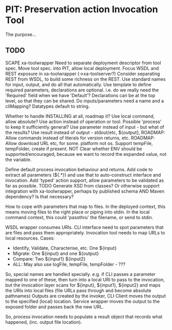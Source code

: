 PIT: Preservation action Invocation Tool
========================================

The purpose...

TODO
----
SCAPE xa-toolwrapper
Need to separate deployment descriptor from tool spec.
Move tool spec. into PIT, allow local deployment.
Focus WSDL and REST exposure in xa-toolwrapper (->xa-toolserver?)
Consider separating REST from WSDL, to build some richness on the REST.
Use standard names for input, output, and do all that automatically.
Use template to define required parameters, declarations are optional. i.e. do we really need the 'Required' field when we have 'Default'?
Declarations can be at the top level, so that they can be shared.
Do inputs/parameters need a name and a cliMapping?
Datatypes default to string.

Whether to handle INSTALLING at all, roadmap it?
Use local command, allow absolute?
Use action instead of operation or tool. Possible 'process' to keep it sufficiently general?
Use parameter instead of input - but what of the results?
Use result instead of output - stdout/etc, ${output}, 
ROADMAP: Allow commands instead of literals for version returns, etc.
ROADMAP: Allow download URL etc, for some. platform not os.
Support tempFile, tempFolder, create if present.
NOT Clear whether ENV should be supported/encouraged, because we want to record the expanded value, not the variable.

Define default process invocation behaviour and returns.
Add code to extract all parameters (${.*}) and use that to auto-construct interface and invocation.
Add 'typed' action support, allow parameters to be validated as far as possible.
TODO Generate XSD from classes? Or otherwise support integration with xa-toolwrapper, perhaps by published schema AND Maven dependency? Is that necessary?

How to cope with parameters that map to files.
In the deployed context, this means moving files to the right place or piping into stdin.
In the local command context, this could 'passthru' the filename, or send to stdin.

WSDL wrapper consumes URIs.
CLI interface need to spot parameters that are files and pass them appropriately.
Invocation tool needs to map URLs to local resources.
Cases:
* Identify, Validate, Characterise, etc. One ${input}
* Migrate: One ${input} and one ${output}
* Compare: Two ${input1} ${input2}
* ALL: May also use logFile, tempFile, tempFolder - ???

So, special names are handled specially. 
e.g. if CLI passes a parameter mapped to one of these, 
then turn into a local URI to pass to the invocation,
but the invocation layer scans for ${input}, ${input1}, ${input2} and maps the URIs into local files 
(file URLs pass through and become absolute pathnames)
Outputs are created by the invoker, 
CLI Client moves the output to the specified (local) location.
Service wrapper moves the output to the exposed folder and passes back the new URL.

So, process invocation needs to populate a result object that records what happened, 
(inc. output file location).


